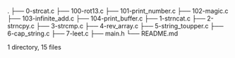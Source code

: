 .
├── 0-strcat.c
├── 100-rot13.c
├── 101-print_number.c
├── 102-magic.c
├── 103-infinite_add.c
├── 104-print_buffer.c
├── 1-strncat.c
├── 2-strncpy.c
├── 3-strcmp.c
├── 4-rev_array.c
├── 5-string_toupper.c
├── 6-cap_string.c
├── 7-leet.c
├── main.h
└── README.md

1 directory, 15 files
